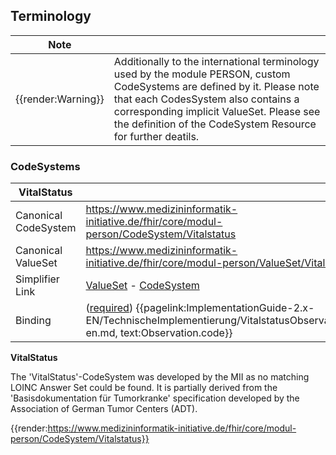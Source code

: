 ## Terminology

| Note |  |
|---------|---------------------|
| {{render:Warning}} | Additionally to the international terminology used by the module PERSON, custom CodeSystems are defined by it. Please note that each CodesSystem also contains a corresponding implicit ValueSet. Please see the definition of the CodeSystem Resource for further deatils.|

### CodeSystems

| VitalStatus | |
|--|--|
|Canonical CodeSystem | https://www.medizininformatik-initiative.de/fhir/core/modul-person/CodeSystem/Vitalstatus  |
|Canonical ValueSet | https://www.medizininformatik-initiative.de/fhir/core/modul-person/ValueSet/Vitalstatus  |
|Simplifier Link| [ValueSet](https://www.medizininformatik-initiative.de/fhir/core/modul-person/ValueSet/Vitalstatus&fhirVersion=R4&scope=de.medizininformatikinitiative.kerndatensatz.person@1.0.16) - [CodeSystem](https://www.medizininformatik-initiative.de/fhir/core/modul-person/CodeSystem/Vitalstatus&fhirVersion=R4&scope=de.medizininformatikinitiative.kerndatensatz.person@1.0.16)|
| Binding | ([required](http://hl7.org/fhir/terminologies.html#required)) {{pagelink:ImplementationGuide-2.x-EN/TechnischeImplementierung/VitalstatusObservation-en.md, text:Observation.code}}|

**VitalStatus**

The 'VitalStatus'-CodeSystem was developed by the MII as no matching LOINC Answer Set could be found. It is partially derived from the 'Basisdokumentation für Tumorkranke' specification developed by the Association of German Tumor Centers (ADT).

{{render:https://www.medizininformatik-initiative.de/fhir/core/modul-person/CodeSystem/Vitalstatus}}